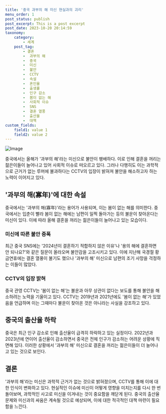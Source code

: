```yaml
---
title: '중국 과부의 해 미신 현실과의 괴리'
menu_order: 1
post_status: publish
post_excerpt: This is a post excerpt
post_date: 2023-10-20 20:14:59
taxonomy:
    category:
        - 세계
    post_tag:
        - 결혼
        -  과부의 해
        -  중국
        -  미신
        -  불안
        -  CCTV
        -  속설
        -  혼인율
        -  출생률
        -  인구 감소
        -  봄이 없는 해
        -  사회적 이슈
        -  SNS
        -  결혼 열풍
        -  출산율
        -  대책
custom_fields:
    field1: value 1
    field2: value 2
---
```


![Image](https://imgnews.pstatic.net/image/469/2024/02/06/0000784297_001_20240206200101502.jpg?type=w647)


중국에서는 올해가 '과부의 해'라는 미신으로 불안이 팽배하다. 이로 인해 결혼을 꺼리는 젊은이들이 늘어나고 있어 사회적 이슈로 떠오르고 있다. 그러나 다행히도 이는 과학적으로 근거가 없는 루머에 불과하다는 CCTV의 입장이 밝혀져 불안을 해소하고자 하는 노력이 이어지고 있다.

## '과부의 해(寡年)'에 대한 속설
중국에서는 '과부의 해(寡年)'라는 용어가 사용되며, 이는 봄이 없는 해를 의미한다. 중국에서는 입춘이 빨라 봄이 없는 해에는 남편이 일찍 돌아가는 등의 불운이 찾아온다는 미신이 있다. 이에 따라 올해 결혼을 꺼리는 젊은이들이 늘어나고 있는 모습이다.

### 미신에 따른 불안 증폭
최근 중국 SNS에는 '2024년이 결혼하기 적합하지 않은 이유'나 '용의 해에 결혼하면 안 되나요?'와 같은 질문이 올라오며 불안감을 고조시키고 있다. 이에 지난해 국경절 황금연휴에는 결혼 열풍이 불기도 했으나 '과부의 해' 미신으로 남편의 조기 사망을 걱정하는 이들이 많았다.

### CCTV의 입장 밝혀
중국 관영 CCTV는 '봄이 없는 해'는 불운과 아무 상관이 없다는 보도를 통해 불안을 해소하려는 노력을 기울이고 있다. CCTV는 2019년과 2021년에도 '봄이 없는 해'가 있었음을 언급하며 이는 그때마다 불운이 찾아온 것은 아니라는 사실을 강조하고 있다.

## 중국의 출산율 하락
중국은 최근 인구 감소로 인해 출산율이 급격히 하락하고 있는 실정이다. 2022년과 2023년에 연이어 출산율이 감소하면서 중국은 전체 인구가 감소하는 어려운 상황에 직면해 있다. 이러한 상황에서 '과부의 해' 미신으로 결혼을 꺼리는 젊은이들이 더 늘어나고 있는 것으로 보인다.

## 결론
'과부의 해'라는 미신은 과학적 근거가 없는 것으로 밝혀졌으며, CCTV를 통해 이에 대한 인식이 변화하고 있다. 현실적인 이슈에 미신이 어떻게 영향을 미치는지를 다시 한 번 돌아보며, 과학적인 사고로 미신을 이겨내는 것이 중요함을 깨닫게 된다. 중국의 출산율 문제와 미신과의 싸움은 계속될 것으로 예상되며, 이에 대한 적극적인 대책 마련이 필요함을 느낀다.
